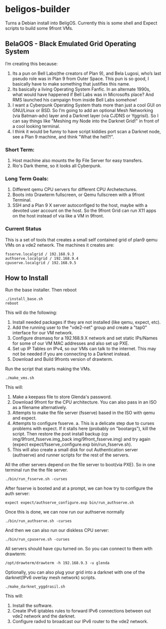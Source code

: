 # beligos-builder
Turns a Debian install into BeligOS. Currently this is some shell and Expect scripts to build some 9front VMs.

## BelaGOS - Black Emulated Grid Operating System
I’m creating this because:
1. Its a pun on Bell Labs(the creators of Plan 9), and Bela Lugosi, who’s last pseudo role was in Plan 9 from Outer Space. This pun is so good, I basically have to make something that justifies this name.
1. Its basically a living Operating System Fanfic. In an alternate 1990s, what would have happened if Bell Labs was in Microsofts place? And RMS launched his campaign from inside Bell Labs somehow!
1. I want a Cyberpunk Operating System thats more than just a cool GUI on GNU/Linux or BSD. So I’m going to add an optional Mesh Networking (via Batman-adv) layer and a Darknet layer (via CJDNS or Yggrisil). So I can say things like "Meshing my Node into the Darknet Grid!" in front of a cool looking terminal.
1. I think it would be funny to have script kiddies port scan a Darknet node, see a Plan 9 machine, and think "What the hell?!".

### Short Term:
1. Host machine also mounts the 9p File Server for easy transfers.
1. Rio's Dark theme, so it looks all Cyberpunk.

### Long Term Goals:
1. Different qemu CPU servers for different CPU Archetectures.
1. Boots into Drawterm fullscreen, or Qemu fullscreen with a 9front Terminal.
1. SSH and a Plan 9 X server autoconfiged to the host, maybe with a devoted user account on the host. So the 9front Grid can run X11 apps on the host instead of via like a VM in 9front.

### Current Status

This is a set of tools that creates a small self contained grid of plan9 qemu VMs on a vde2 network. The machines it creates are:

	fsserve.localgrid / 192.168.9.3
	authserve.localgrid / 192.168.9.4
	cpuserve.localgrid / 192.168.9.5

## How to Install

Run the base installer. Then reboot

	./install_base.sh
	reboot

This will do the following:
1. Install needed packages if they are not installed (like qemu, expect, etc).
1. Add the running user to the "vde2-net" group and create a "tap0" interface for our VM network.
1. Configure dnsmasq for a 192.168.9.X network and set static IPs/Names for some of our VM MAC addresses and also set up PXE.
1. Set up IP Tables on IPv4, so our VMs can talk to the internet. This may not be needed if you are connecting to a Darknet instead.
1. Download and Build 9fronts version of drawterm. 

Run the script that starts making the VMs.

	./make_vms.sh

This will:
1. Make a keepass file to store Glenda's password. 
1. Download 9front for the CPU architecture. You can also pass in an ISO as a filename alternatively.
1. Attempts to make the file server (fsserve) based in the ISO with qemu and expect.
1. Attempts to configure fsserve. 
	a. This is a delicate step due to curses problems with expect. If it stalls here (probably on "bootargs"), kill the script. Then restore the post install backup (cp img/9front_fsserve.img_back img/9front_fsserve.img) and try again (expect expect/fsserve_configure.exp bin/run_fsserve.sh).
1. This will also create a small disk for out Authentication server (authserve) and runner scripts for the rest of the servers.

All the other servers depend on the file server to boot(via PXE). So in one terminal run the the file server.

	./bin/run_fsserve.sh -curses

After fsserve is booted and at a prompt, we can how try to configure the auth server:

	expect expect/authserve_configure.exp bin/run_authserve.sh

Once this is done, we can now run our authserve normally

	./bin/run_authserve.sh -curses

And then we can also run our diskless CPU server:

	./bin/run_cpuserve.sh -curses

All servers should have cpu turned on. So you can connect to them with drawterm:

	/opt/drawterm/drawterm -h 192.168.9.3 -u glenda

Optionally, you can also plug your grid into a darknet with one of the darknet(IPv6 overlay mesh network) scripts.

	./make_darknet_yggdrasil.sh

This will:
1. Install the software. 
1. Create IPv6 iptables rules to forward IPv6 connections between out vde2 network and the darknet.
1. Configure radvd to broadcast our IPv6 router to the vde2 network.
